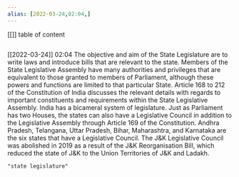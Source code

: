 ```yaml
---
alias: [2022-03-24,02:04,]
---
```

[[]]
table of content
```toc
```

[[2022-03-24]] 02:04
The objective and aim of the State Legislature are to write laws and introduce bills that are relevant to the state.
Members of the State Legislative Assembly have many authorities and privileges that are equivalent to those granted to members of Parliament, although these powers and functions are limited to that particular State.
Article 168 to 212 of the Constitution of India discusses the relevant details with regards to important constituents and requirements within the State Legislative Assembly.
India has a bicameral system of legislature.
Just as Parliament has two Houses, the states can also have a Legislative Council in addition to the Legislative Assembly through Article 169 of the Constitution.
Andhra Pradesh, Telangana, Uttar Pradesh, Bihar, Maharashtra, and Karnataka are the six states that have a Legislative Council.
The J&K Legislative Council was abolished in 2019 as a result of the J&K Reorganisation Bill, which reduced the state of J&K to the Union Territories of J&K and Ladakh.
```query
"state legislature"
```